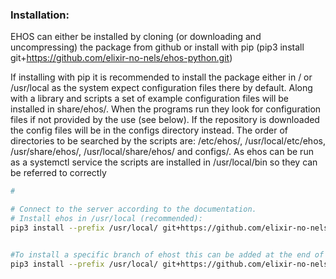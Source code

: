 ### Installation:

EHOS can either be installed by cloning (or downloading and uncompressing) the package from github or install with pip (pip3 install git+https://github.com/elixir-no-nels/ehos-python.git)


If installing with pip it is recommended to install the package either in / or /usr/local as the system expect configuration files there by default. Along with a library and scripts a set of example configuration files will be installed in share/ehos/. When the programs run they look for configuration files if not provided by the use (see below). If the repository is downloaded the config files will be in the configs directory instead. The order of directories to be searched by the scripts are: /etc/ehos/, /usr/local/etc/ehos, /usr/share/ehos/, /usr/local/share/ehos/ and configs/. As ehos can be run as a systemctl service the scripts are installed in /usr/local/bin so they can be referred to correctly



```bash
# 

# Connect to the server according to the documentation.
# Install ehos in /usr/local (recommended):
pip3 install --prefix /usr/local/ git+https://github.com/elixir-no-nels/ehos-python.git


#To install a specific branch of ehost this can be added at the end of the URL, eg version 1.0.0:
pip3 install --prefix /usr/local/ git+https://github.com/elixir-no-nels/ehos-python.git@v1.0.0


```

